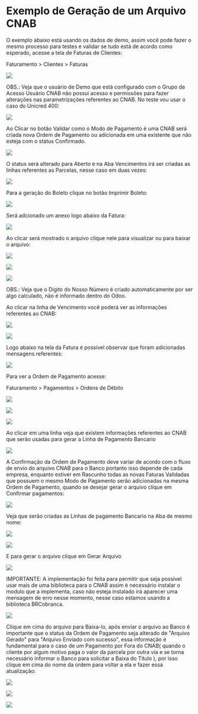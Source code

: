 # Exemplo de Geração de um Arquivo CNAB

O exemplo abaixo está usando os dados de demo, assim você pode fazer o mesmo processo para testes e validar se tudo está de acordo como esperado, acesse a tela de Faturas de Clientes:

Faturamento &gt; Clientes &gt; Faturas

![](../.gitbook/assets/image%20%28108%29.png)

OBS.: Veja que o usuário de Demo que está configurado com o Grupo de Acesso Usuário CNAB não possui acesso e permissões para fazer alterações nas parametrizações referentes ao CNAB. No teste vou usar o caso do Unicred 400:

![](../.gitbook/assets/image%20%28147%29.png)

Ao Clicar no botão Validar como o Modo de Pagamento é uma CNAB será criada nova Ordem de Pagamento ou adicionada em uma existente que não esteja com o status Confirmado.

![](../.gitbook/assets/image%20%28115%29.png)

O status será alterado para Aberto e na Aba Vencimentos irá ser criadas as linhas referentes as Parcelas, nesse caso em duas vezes:

![](../.gitbook/assets/image%20%28106%29.png)

Para a geração do Boleto clique no botão Imprimir Boleto: 

![](../.gitbook/assets/image%20%28154%29.png)

Será adcionado um anexo logo abaixo da Fatura:

![](../.gitbook/assets/image%20%28119%29.png)

Ao clicar será mostrado o arquivo clique nele para visualizar ou para baixar o arquivo:

![](../.gitbook/assets/image%20%28129%29.png)



![](../.gitbook/assets/image%20%28116%29.png)

![](../.gitbook/assets/image%20%28155%29.png)

OBS.: Veja que o Digito do Nosso Número é criado automaticamente por ser algo calculado, não é informado dentro do Odoo. 

Ao clicar na linha de Vencimento você poderá ver as informações referentes ao CNAB:

![](../.gitbook/assets/image%20%28121%29.png)

![](../.gitbook/assets/image%20%28162%29.png)

Logo abaixo na tela da Fatura é possível observar que foram adicionadas mensagens referentes:

![](../.gitbook/assets/image%20%28124%29.png)

Para ver a Ordem de Pagamento acesse:

Faturamento &gt; Pagamentos &gt; Ordens de Débito

![](../.gitbook/assets/image%20%28138%29.png)

![](../.gitbook/assets/image%20%28114%29.png)

![](../.gitbook/assets/image%20%28126%29.png)

Ao clicar em uma linha veja que existem informações referentes ao CNAB que serão usadas para gerar a Linha de Pagamento Bancario

![](../.gitbook/assets/image%20%28149%29.png)

A Confirmação da Ordem de Pagamento deve variar de acordo com o fluxo de envio do arquivo CNAB para o Banco portanto isso depende de cada empresa, enquanto estiver em Rascunho todas as novas Faturas Validadas que possuem o mesmo Modo de Pagamento serão adicionadas na mesma Ordem de Pagamento, quando se desejar gerar o arquivo clique em Confirmar pagamentos:

![](../.gitbook/assets/image%20%28110%29.png)

Veja que serão criadas as Linhas de pagamento Bancario na Aba de mesmo nome:

![](../.gitbook/assets/image%20%28145%29.png)

![](../.gitbook/assets/image%20%28133%29.png)

E para gerar o arquivo clique em Gerar Arquivo

![](../.gitbook/assets/image%20%28158%29.png)

IMPORTANTE: A implementação foi feita para permitir que seja possível usar mais de uma biblioteca para o CNAB assim é necessário instalar o modulo que a implementa, caso não esteja instalado irá aparecer uma mensagem de erro nesse momento, nesse caso estamos usando a biblioteca BRCobranca.

![](../.gitbook/assets/image%20%28109%29.png)

Clique em cima do arquivo para Baixa-lo, após enviar o arquivo ao Banco é importante que o status da Ordem de Pagamento seja alterado de "Arquivo Gerado" para "Arquivo Enviado com sucesso", essa informação é fundamental para o caso de um Pagamento por Fora do CNAB\( quando o cliente por algum motivo paga o valor da parcela por outra via e se torna necessário informar o Banco para solicitar a Baixa do Título \), por isso clique em cima do nome da ordem para voltar a ela e fazer essa atualização:

 

![](../.gitbook/assets/image%20%28111%29.png)

![](../.gitbook/assets/image%20%28141%29.png)

![](../.gitbook/assets/image%20%28125%29.png)





